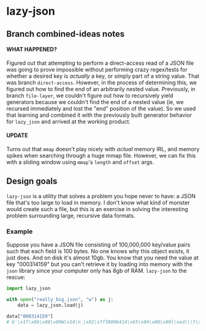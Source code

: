 # lazy-json

## Branch combined-ideas notes
#### WHAT HAPPENED?
Figured out that attempting to perform a direct-access read of a JSON file was going to prove impossible without
performing crazy regex/tests for whether a desired key is _actually_ a key, or simply part of a string value.
That was branch `direct-access`.
However, in the process of determining this, we figured out how to find the end of an arbitrarily nested value.
Previously, in branch `file-layer`, we couldn't figure out how to recursively yield generators because we
couldn't find the end of a nested value (ie, we recursed immediately and lost the "end" position of the value).
So we used that learning and combined it with the previously built generator behavior for `lazy_json` and
arrived at the working product.

#### UPDATE
Turns out that `mmap` doesn't play nicely with _actual_ memory IRL, and memory spikes when searching through a 
huge mmap file. However, we can fix this with a sliding window using `mmap`'s `length` and `offset` args.

## Design goals

`lazy-json` is a utility that solves a problem you hope never to have: a JSON file that's too large to load in memory. 
I don't know what kind of monster would create such a file, but this is an exercise in solving the interesting problem
surrounding large, recursive data formats. 

### Example
Suppose you have a JSON file consisting of 100,000,000 key/value pairs such that each field is 100 bytes. 
No one knows why this object exists, it just does. And on disk it's almost 10gb. You know that you need 
the value at key "000314159" but you can't retrieve it by loading into memory with the `json` library
since your computer only has 8gb of RAM. `lazy-json` to the rescue:

```python
import lazy_json

with open("really_big.json", "w") as j:
    data = lazy_json.load(j)

data["000314159"]
# b'\x1f\x8b\x08\x00W\x14\n_\x02\xff30006414\xb5\x04\x00\x89l\xed\\\t\x00\x00\x00...'
```
